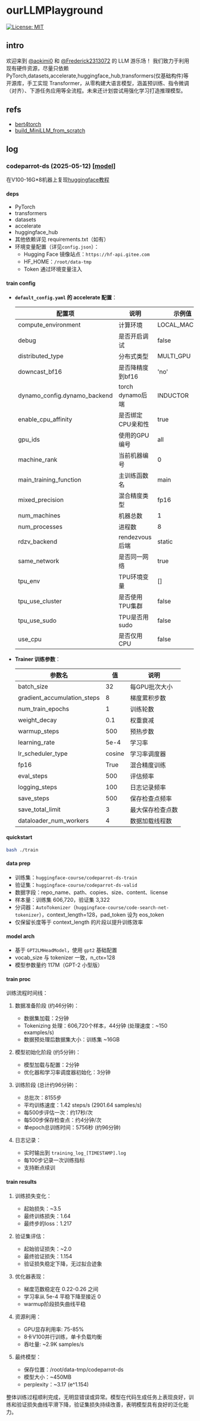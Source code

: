 # ourLLMPlayground

[![License: MIT](https://img.shields.io/badge/License-MIT-yellow.svg)](LICENSE)

## intro

欢迎来到 [@aokimi0](https://github.com/aokimi0) 和 [@Frederick2313072](https://github.com/Frederick2313072) 的 LLM 游乐场！
我们致力于利用现有硬件资源，尽量只依赖 PyTorch,datasets,accelerate,huggingface_hub,transformers(仅基础构件)等开源库，手工实现 Transformer，从零构建大语言模型，涵盖预训练、指令微调（对齐）、下游任务应用等全流程。未来还计划尝试用强化学习打造推理模型。

## refs

- [bert4torch](https://github.com/Tongjilibo/bert4torch)
- [build_MiniLLM_from_scratch](https://github.com/Tongjilibo/build_MiniLLM_from_scratch)

## log

### codeparrot-ds (2025-05-12) [[model]](https://ai.gitee.com/aokimi/codeparrot-ds)

在V100-16G*8机器上复现[huggingface教程](https://huggingface.co/learn/llm-course/chapter7/6?fw=pt)

#### deps

- PyTorch
- transformers
- datasets
- accelerate
- huggingface_hub
- 其他依赖详见 requirements.txt（如有）
- 环境变量配置（详见`config.json`）：
  - Hugging Face 镜像站点：`https://hf-api.gitee.com`
  - HF_HOME：`/root/data-tmp`
  - Token 通过环境变量注入

#### train config

- **`default_config.yaml` 的 accelerate 配置**：

  | 配置项 | 说明 | 示例值 |
  |--------|------|--------|
  | compute_environment | 计算环境 | LOCAL_MACHINE |
  | debug | 是否开启调试 | false |
  | distributed_type | 分布式类型 | MULTI_GPU |
  | downcast_bf16 | 是否降精度到bf16 | 'no' |
  | dynamo_config.dynamo_backend | torch dynamo后端 | INDUCTOR |
  | enable_cpu_affinity | 是否绑定CPU亲和性 | true |
  | gpu_ids | 使用的GPU编号 | all |
  | machine_rank | 当前机器编号 | 0 |
  | main_training_function | 主训练函数名 | main |
  | mixed_precision | 混合精度类型 | fp16 |
  | num_machines | 机器总数 | 1 |
  | num_processes | 进程数 | 8 |
  | rdzv_backend | rendezvous后端 | static |
  | same_network | 是否同一网络 | true |
  | tpu_env | TPU环境变量 | [] |
  | tpu_use_cluster | 是否使用TPU集群 | false |
  | tpu_use_sudo | TPU是否用sudo | false |
  | use_cpu | 是否仅用CPU | false |

- **Trainer 训练参数**：

  | 参数名 | 值 | 说明 |
  |--------|------|--------|
  | batch_size | 32 | 每GPU批次大小 |
  | gradient_accumulation_steps | 8 | 梯度累积步数 |
  | num_train_epochs | 1 | 训练轮数 |
  | weight_decay | 0.1 | 权重衰减 |
  | warmup_steps | 500 | 预热步数 |
  | learning_rate | 5e-4 | 学习率 |
  | lr_scheduler_type | cosine | 学习率调度器 |
  | fp16 | True | 混合精度训练 |
  | eval_steps | 500 | 评估频率 |
  | logging_steps | 100 | 日志记录频率 |
  | save_steps | 500 | 保存检查点频率 |
  | save_total_limit | 3 | 最大保存检查点数 |
  | dataloader_num_workers | 4 | 数据加载线程数 |

#### quickstart

```bash
bash ./train
```

#### data prep

- 训练集：`huggingface-course/codeparrot-ds-train`
- 验证集：`huggingface-course/codeparrot-ds-valid`
- 数据字段：repo_name、path、copies、size、content、license
- 样本量：训练集 606,720，验证集 3,322
- 分词器：`AutoTokenizer`（`huggingface-course/code-search-net-tokenizer`），context_length=128，pad_token 设为 eos_token
- 仅保留长度等于 context_length 的片段以提升训练效率

#### model arch

- 基于 `GPT2LMHeadModel`，使用 `gpt2` 基础配置
- vocab_size 与 tokenizer 一致，n_ctx=128
- 模型参数量约 117M（GPT-2 小型版）

#### train proc

训练流程时间线：

1. 数据准备阶段 (约46分钟)：
   - 数据集加载：2分钟
   - Tokenizing 处理：606,720个样本，44分钟 (处理速度：~150 examples/s)
   - 数据预处理后数据集大小：训练集 ~16GB

2. 模型初始化阶段 (约5分钟)：
   - 模型加载与配置：2分钟
   - 优化器和学习率调度器初始化：3分钟

3. 训练阶段 (总计约96分钟)：
   - 总批次：8155步
   - 平均训练速度：1.42 steps/s (2901.64 samples/s)
   - 每500步评估一次：约17秒/次
   - 每500步保存检查点：约4分钟/次
   - 单epoch总训练时间：5756秒 (约96分钟)

4. 日志记录：
   - 实时输出到 `training_log_[TIMESTAMP].log`
   - 每100步记录一次训练指标
   - 支持断点续训

#### train results

1. 训练损失变化：
   - 起始损失：~3.5
   - 最终训练损失：1.64
   - 最终步的loss：1.217

2. 验证集评估：
   - 起始验证损失：~2.0
   - 最终验证损失：1.154
   - 验证损失稳定下降，无过拟合迹象

3. 优化器表现：
   - 梯度范数稳定在 0.22-0.26 之间
   - 学习率从 5e-4 平稳下降至接近 0
   - warmup阶段损失曲线平稳

4. 资源利用：
   - GPU显存利用率: 75-85%
   - 8卡V100并行训练，单卡负载均衡
   - 吞吐量: ~2.9K samples/s

5. 最终模型：
   - 保存位置：/root/data-tmp/codeparrot-ds
   - 模型大小：~450MB
   - perplexity：~3.17 (e^1.154)

整体训练过程顺利完成，无明显错误或异常。模型在代码生成任务上表现良好，训练和验证损失曲线平滑下降，验证集损失持续改善，表明模型具有良好的泛化能力。